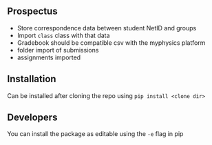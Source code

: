 ## Prospectus

- Store correspondence data between student NetID and groups
- Import `class` class with that data
- Gradebook should be compatible csv with the myphysics platform 
- folder import of submissions
- assignments imported

## Installation

Can be installed after cloning the repo using
`pip install <clone dir>`

## Developers
You can install the package as editable using the `-e` flag in pip
